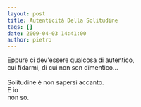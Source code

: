 ```yaml
---
layout: post
title: Autenticità Della Solitudine
tags: []
date: 2009-04-03 14:41:00
author: pietro
---
```

Eppure ci dev'essere qualcosa di autentico,<br/>cui fidarmi, di cui non son dimentico...<br/><br/>Solitudine è non sapersi accanto.<br/>E io<br/>non so.
